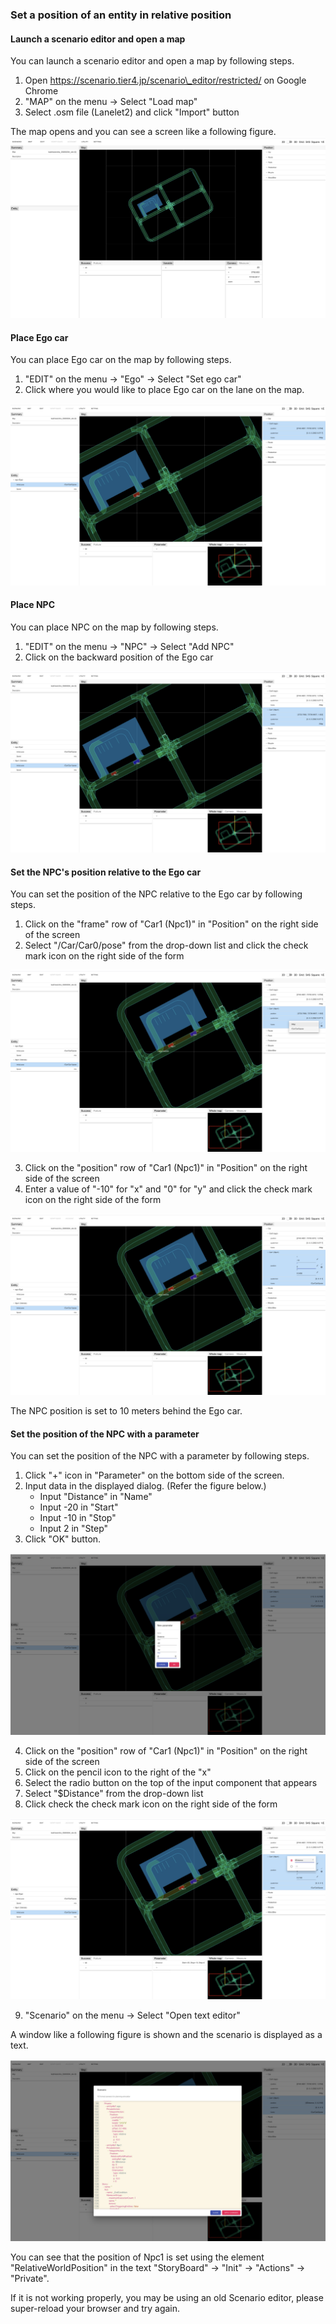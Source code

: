 ### Set a position of an entity in relative position

#### Launch a scenario editor and open a map

You can launch a scenario editor and open a map by following steps.

1. Open https://scenario.tier4.jp/scenario\_editor/restricted/ on Google Chrome
1. "MAP" on the menu -> Select "Load map"
1. Select .osm file (Lanelet2) and click "Import" button

The map opens and you can see a screen like a following figure.
![](screenshot00.png)

#### Place Ego car

You can place Ego car on the map by following steps.

1. "EDIT" on the menu -> "Ego" -> Select "Set ego car"
2. Click where you would like to place Ego car on the lane on the map.

![](screenshot10.png)

#### Place NPC

You can place NPC on the map by following steps.

1. "EDIT" on the menu -> "NPC" -> Select "Add NPC"
2. Click on the backward position of the Ego car

![](screenshot11.png)

#### Set the NPC's position relative to the Ego car

You can set the position of the NPC relative to the Ego car by following steps.

1. Click on the "frame" row of "Car1 (Npc1)" in "Position" on the right side of the screen
2. Select "/Car/Car0/pose" from the drop-down list and click the check mark icon on the right side of the form

![](screenshot12.png)

3. Click on the "position" row of "Car1 (Npc1)" in "Position" on the right side of the screen
4. Enter a value of "-10" for "x" and "0" for "y" and click the check mark icon on the right side of the form

![](screenshot13.png)

The NPC position is set to 10 meters behind the Ego car.

#### Set the position of the NPC with a parameter

You can set the position of the NPC with a parameter by following steps.

1. Click "+" icon in "Parameter" on the bottom side of the screen.
2. Input data in the displayed dialog. (Refer the figure below.)
   - Input "Distance" in "Name"
   - Input -20 in "Start"
   - Input -10 in "Stop"
   - Input 2 in "Step"
3. Click "OK" button.

![](screenshot14.png)

4. Click on the "position" row of "Car1 (Npc1)" in "Position" on the right side of the screen
5. Click on the pencil icon to the right of the "x"
6. Select the radio button on the top of the input component that appears
7. Select "$Distance" from the drop-down list
8. Click check the check mark icon on the right side of the form

![](screenshot15.png)

9.  "Scenario" on the menu -> Select "Open text editor"

A window like a following figure is shown and the scenario is displayed as a text.

![](screenshot16.png)

You can see that the position of Npc1 is set using the element "RelativeWorldPosition" in the text "StoryBoard" -> "Init" -> "Actions" -> "Private".

If it is not working properly, you may be using an old Scenario editor, please super-reload your browser and try again.
